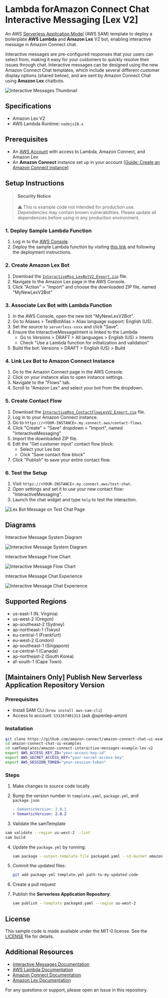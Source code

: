#  Lambda forAmazon Connect Chat Interactive Messaging [Lex V2]

An AWS [Serverless Application Model](https://docs.aws.amazon.com/serverless-application-model/latest/developerguide/what-is-sam.html) (AWS SAM) template to deploy a boilerplate **AWS Lambda** and **Amazon Lex** V2 bot, enabling interactive message in Amazon Connect chat.

Interactive messages are pre-configured responses that your users can select from, making it easy for your customers to quickly resolve their issues through chat. Interactive messages can be designed using the new Amazon Connect Chat templates, which include several different customer display options (shared below), and are sent by Amazon Connect Chat using **Amazon Lex** chatbots.

![Interactive Messages Thumbnail](https://github.com/amazon-connect/amazon-connect-chat-ui-examples/blob/master/samTemplates/amazon-connect-interactive-messages-example-lex-v2/docs/AmazonConnectLexLambdaArchitecture.png)

## Specifications

- Amazon Lex V2
- AWS Lambda Runtime: `nodejs18.x`

## Prerequisites

- An [AWS Account](https://aws.amazon.com/console/) with access to Lambda, Amazon Connect, and Amazon Lex
- An **Amazon Connect** instance set up in your account [[Guide: Create an Amazon Connect instance](https://docs.aws.amazon.com/connect/latest/adminguide/amazon-connect-instances.html)]

## Setup Instructions

> #### Security Notice
> ⚠️ This is example code not intended for production use. Dependencies may contain known vulnerabilities. Please update all dependencies before using in any production environment.

### 1. Deploy Sample Lambda Function

1. Log in to the [AWS Console](https://console.aws.amazon.com/console/home).
2. Deploy the sample Lambda function by visiting [this link](https://serverlessrepo.aws.amazon.com/applications/us-west-2/533267401313/amazon-connect-interactive-messages-example-lex-v2) and following the deployment instructions.

### 2. Create Amazon Lex Bot

1. Download the [`InteractiveMsg_LexBotV2_Export.zip`](./InteractiveMsg_LexBotV2_Export.zip) file.
2. Navigate to the Amazon Lex page in the AWS Console.
3. Click "Action" > "Import" and choose the downloaded ZIP file, named "MyNewLexV2Bot"

<!-- TODO: add screenshot (like the LexV1 blog: https://aws.amazon.com/blogs/contact-center/easily-set-up-interactive-messages-for-your-amazon-connect-chatbot/ )-->

### 3. Associate Lex Bot with Lambda Function

1. In the AWS Console, open the new bot "MyNewLexV2Bot".
2. Go to Aliases > TestBotAlias > Alias language support: English (US).
3. Set the source to `serverless-xxxx` and click "Save".
4. Ensure the InteractiveMessageIntent is linked to the Lambda:
   - Go to Versions > DRAFT > All languages > English (US) > Intents
   - Check "Use a Lambda function for initialization and validation"
5. Build the bot: Versions > DRAFT > English (US) > Build

<!-- TODO: add screenshot (like the LexV1 blog: https://aws.amazon.com/blogs/contact-center/easily-set-up-interactive-messages-for-your-amazon-connect-chatbot/ )-->

### 4. Link Lex Bot to Amazon Connect Instance

1. Go to the Amazon Connect page in the AWS Console.
2. Click on your instance alias to open instance settings.
3. Navigate to the "Flows" tab.
4. Scroll to "Amazon Lex" and select your bot from the dropdown.

<!-- TODO: add screenshot (like the LexV1 blog: https://aws.amazon.com/blogs/contact-center/easily-set-up-interactive-messages-for-your-amazon-connect-chatbot/ )-->

### 5. Create Contact Flow

1. Download the [`InteractiveMsg_ContactFlowLexV2_Export.zip`](./InteractiveMsg_ContactFlowLexV2_Export.json) file.
2. Log in to your Amazon Connect instance.
3. Go to `https://<YOUR-INSTANCE>.my.connect.aws/contact-flows`.
4. Click "Create" > "Save" dropdown > "Import", named "InteractiveMessaging"
5. Import the downloaded ZIP file.
6. Edit the "Get customer input" contact flow block:
   - Select your Lex bot
   - Click "Save contact flow block"
7. Click "Publish" to save your entire contact flow.

<!-- TODO: add screenshot (like the LexV1 blog: https://aws.amazon.com/blogs/contact-center/easily-set-up-interactive-messages-for-your-amazon-connect-chatbot/ )-->

### 6. Test the Setup

1. Visit `https://<YOUR-INSTANCE>.my.connect.aws/test-chat`.
2. Open settings and set it to use your new contact flow: "InteractiveMessaging".
3. Launch the chat widget and type `help` to test the interaction.

![Lex Bot Message on Test Chat Page](https://github.com/amazon-connect/amazon-connect-chat-ui-examples/blob/master/samTemplates/amazon-connect-interactive-messages-example-lex-v2/docs/TestChatPageExample.png)

## Diagrams

Interactive Message System Diagram

![Interactive Message System Diagram](https://github.com/amazon-connect/amazon-connect-chat-ui-examples/blob/master/samTemplates/amazon-connect-interactive-messages-example-lex-v2/docs/interactive-message-diagram.png)

Interactive Message Flow Chart

![Interactive Message Flow Chart](https://github.com/amazon-connect/amazon-connect-chat-ui-examples/blob/master/samTemplates/amazon-connect-interactive-messages-example-lex-v2/docs/InteractiveMessageUIExample_FlowChart.png)

Interactive Message Chat Experience

![Interactive Message Chat Experience](https://github.com/amazon-connect/amazon-connect-chat-ui-examples/blob/master/samTemplates/amazon-connect-interactive-messages-example-lex-v2/docs/InteractiveMessageChatFlow.png)

## Supported Regions

- us-east-1 (N. Virginia)
- us-west-2 (Oregon)
- ap-southeast-2 (Sydney)
- ap-northeast-1 (Tokyo)
- eu-central-1 (Frankfurt)
- eu-west-2 (London)
- ap-southeast-1 (Singapore)
- ca-central-1 (Canada)
- ap-northeast-2 (South Korea)
- af-south-1 (Cape Town)

## [Maintainers Only] Publish New Serverless Application Repository Version

### Prerequisites

- Install SAM CLI (`brew install aws-sam-cli`)
- Access to account: `533267401313` (ask @spenlep-amzn)

### Installation

```sh
git clone https://github.com/amazon-connect/amazon-connect-chat-ui-examples.git
cd amazon-connect-chat-ui-examples
cd samTemplates/amazon-connect-interactive-messages-example-lex-v2
export AWS_ACCESS_KEY_ID="your-access-key-id"
export AWS_SECRET_ACCESS_KEY="your-secret-access-key"
export AWS_SESSION_TOKEN="your-session-token"
```

### Steps

1. Make changes to source code locally

2. Bump the version number in `template.yaml`,  `package.yml`, and `package.json`
   ```diff
   - SemanticVersion: 2.0.1
   + SemanticVersion: 2.0.2
   ```

3. Validate the samTemplate

  ```bash
  sam validate --region us-west-2 --lint
  sam build
  ```

4. Update the `package.yml` by running:
   ```bash
   sam package --output-template-file packaged.yaml --s3-bucket amazon-connect-interactive-message-blog-assets-lex-v2 --region us-west-2
   ```

5. Commit the updated files:
   ```bash
   git add package.yml template.yml path-to-my-updated-code
   ```

6. Create a pull request

7. Publish the **Serverless Application Repository**:
   ```bash
   sam publish --template packaged.yaml --region us-west-2
   ```

## License

This sample code is made available under the MIT-0 license. See the [LICENSE](LICENSE) file for details.

## Additional Resources

- [Interactive Messages Documentation](https://docs.aws.amazon.com/connect/latest/adminguide/interactive-messages.html)
- [AWS Lambda Documentation](https://docs.aws.amazon.com/lambda/)
- [Amazon Connect Documentation](https://docs.aws.amazon.com/connect/)
- [Amazon Lex Documentation](https://docs.aws.amazon.com/lex/)

For any questions or support, please open an issue in this repository.
